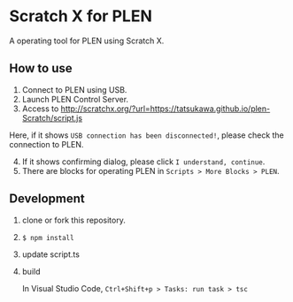 # Scratch X for PLEN
A operating tool for PLEN using Scratch X.

## How to use

1. Connect to PLEN using USB.
2. Launch PLEN Control Server. 
3. Access to http://scratchx.org/?url=https://tatsukawa.github.io/plen-Scratch/script.js

  Here, if it shows `USB connection has been disconnected!`, please check the connection to PLEN.

4. If it shows confirming dialog, please click `I understand, continue`.
5. There are blocks for operating PLEN in `Scripts > More Blocks > PLEN`.

## Development

1. clone or fork this repository.
2. `$ npm install`
3. update script.ts
4. build 

    In Visual Studio Code, `Ctrl+Shift+p > Tasks: run task > tsc`
